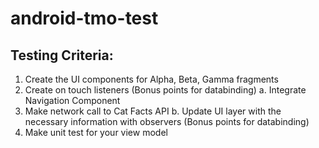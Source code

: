# android-tmo-test

## Testing Criteria:
1. Create the UI components for Alpha, Beta, Gamma fragments
2. Create on touch listeners (Bonus points for databinding)
   a. Integrate Navigation Component
3. Make network call to Cat Facts API
   b.  Update UI layer with the necessary information with observers (Bonus points for databinding)
4. Make unit test for your view model